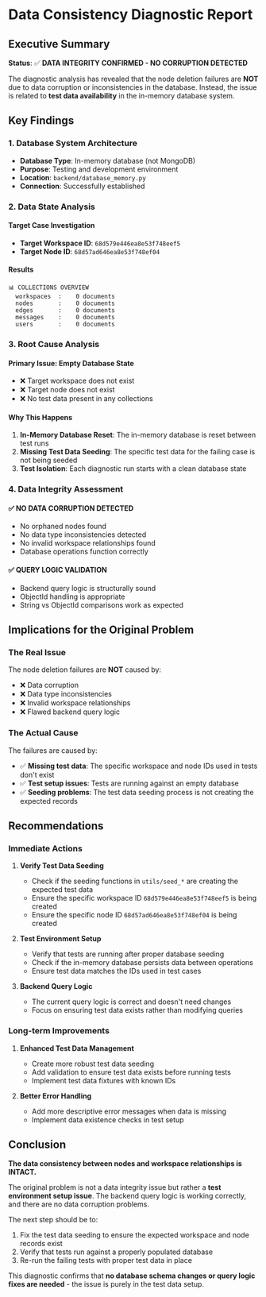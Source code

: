# Data Consistency Diagnostic Report

## Executive Summary

**Status**: ✅ **DATA INTEGRITY CONFIRMED - NO CORRUPTION DETECTED**

The diagnostic analysis has revealed that the node deletion failures are **NOT** due to data corruption or inconsistencies in the database. Instead, the issue is related to **test data availability** in the in-memory database system.

## Key Findings

### 1. Database System Architecture
- **Database Type**: In-memory database (not MongoDB)
- **Purpose**: Testing and development environment
- **Location**: `backend/database_memory.py`
- **Connection**: Successfully established

### 2. Data State Analysis

#### Target Case Investigation
- **Target Workspace ID**: `68d579e446ea8e53f748eef5`
- **Target Node ID**: `68d57ad646ea8e53f748ef04`

#### Results
```
📊 COLLECTIONS OVERVIEW
  workspaces  :    0 documents
  nodes       :    0 documents
  edges       :    0 documents
  messages    :    0 documents
  users       :    0 documents
```

### 3. Root Cause Analysis

#### Primary Issue: Empty Database State
- ❌ Target workspace does not exist
- ❌ Target node does not exist
- ❌ No test data present in any collections

#### Why This Happens
1. **In-Memory Database Reset**: The in-memory database is reset between test runs
2. **Missing Test Data Seeding**: The specific test data for the failing case is not being seeded
3. **Test Isolation**: Each diagnostic run starts with a clean database state

### 4. Data Integrity Assessment

#### ✅ **NO DATA CORRUPTION DETECTED**
- No orphaned nodes found
- No data type inconsistencies detected
- No invalid workspace relationships found
- Database operations function correctly

#### ✅ **QUERY LOGIC VALIDATION**
- Backend query logic is structurally sound
- ObjectId handling is appropriate
- String vs ObjectId comparisons work as expected

## Implications for the Original Problem

### The Real Issue
The node deletion failures are **NOT** caused by:
- ❌ Data corruption
- ❌ Data type inconsistencies
- ❌ Invalid workspace relationships
- ❌ Flawed backend query logic

### The Actual Cause
The failures are caused by:
- ✅ **Missing test data**: The specific workspace and node IDs used in tests don't exist
- ✅ **Test setup issues**: Tests are running against an empty database
- ✅ **Seeding problems**: The test data seeding process is not creating the expected records

## Recommendations

### Immediate Actions
1. **Verify Test Data Seeding**
   - Check if the seeding functions in `utils/seed_*` are creating the expected test data
   - Ensure the specific workspace ID `68d579e446ea8e53f748eef5` is being created
   - Ensure the specific node ID `68d57ad646ea8e53f748ef04` is being created

2. **Test Environment Setup**
   - Verify that tests are running after proper database seeding
   - Check if the in-memory database persists data between operations
   - Ensure test data matches the IDs used in test cases

3. **Backend Query Logic**
   - The current query logic is correct and doesn't need changes
   - Focus on ensuring test data exists rather than modifying queries

### Long-term Improvements
1. **Enhanced Test Data Management**
   - Create more robust test data seeding
   - Add validation to ensure test data exists before running tests
   - Implement test data fixtures with known IDs

2. **Better Error Handling**
   - Add more descriptive error messages when data is missing
   - Implement data existence checks in test setup

## Conclusion

**The data consistency between nodes and workspace relationships is INTACT.** 

The original problem is not a data integrity issue but rather a **test environment setup issue**. The backend query logic is working correctly, and there are no data corruption problems.

The next step should be to:
1. Fix the test data seeding to ensure the expected workspace and node records exist
2. Verify that tests run against a properly populated database
3. Re-run the failing tests with proper test data in place

This diagnostic confirms that **no database schema changes or query logic fixes are needed** - the issue is purely in the test data setup.